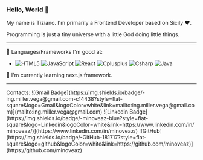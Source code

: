 ### Hello, World 👋

My name is Tiziano. I'm primarily a Frontend Developer based on Sicily ❤️. 

Programming is just a tiny universe with a little God doing little things.
<hr>

🔭 Languages/Frameworks I'm good at:
- ![HTML5](https://img.shields.io/badge/-HTML5-E34F26?style=flat-square&logo=html5&logoColor=white) ![JavaScript](https://img.shields.io/badge/-JavaScript-black?style=flat-square&logo=javascript)
![React](https://img.shields.io/badge/-React-61DBFB?style=flat-square&logo=react&logoColor=white)
![Cplusplus](https://img.shields.io/badge/-C++-00599C?style=flat-square&logo=cplusplus&logoColor=white)
![Csharp](https://img.shields.io/badge/-C%20Sharp-280068?style=flat-square&logo=csharp&logoColor=white)
![Java](https://img.shields.io/badge/-Java-white?style=flat-square&logo=&logoColor=0074BD)

🌱 I'm currently learning next.js framework.
<hr>
Contacts:
![Gmail Badge](https://img.shields.io/badge/-ing.miller.vega@gmail.com-c14438?style=flat-square&logo=Gmail&logoColor=white&link=mailto:ing.miller.vega@gmail.com)](mailto:ing.miller.vega@gmail.com)
![Linkedin Badge](https://img.shields.io/badge/-minoveaz-blue?style=flat-square&logo=Linkedin&logoColor=white&link=https://www.linkedin.com/in/minoveaz/)](https://www.linkedin.com/in/minoveaz/)
![GitHub](https://img.shields.io/badge/-GitHub-181717?style=flat-square&logo=github&logoColor=white&link=https://github.com/minoveaz)](https://github.com/minoveaz)
<!--
**Tirzo01/Tirzo01** is a ✨ _special_ ✨ repository because its `README.md` (this file) appears on your GitHub profile.

Here are some ideas to get you started:

- 🔭 I’m currently working on ...
- 🌱 I’m currently learning ...
- 👯 I’m looking to collaborate on ...
- 🤔 I’m looking for help with ...
- 💬 Ask me about ...
- 📫 How to reach me: ...
- 😄 Pronouns: ...
- ⚡ Fun fact: ...
-->
